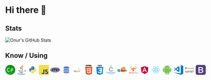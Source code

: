 # Hi there 👋

## Stats

![Onur's GitHub Stats](https://github-readme-stats.vercel.app/api?username=onursert&show_icons=true)

## Know / Using

<div style="white-space:nowrap;">
  <img src="https://github.com/github/explore/blob/master/topics/csharp/csharp.png?raw=true" height="32" />
  <img src="https://github.com/github/explore/blob/master/topics/java/java.png?raw=true" height="32" />
  <img src="https://github.com/github/explore/blob/master/topics/python/python.png?raw=true" height="32" />
  <img src="https://github.com/github/explore/blob/master/topics/javascript/javascript.png?raw=true" height="32" />
  <img src="https://github.com/github/explore/blob/master/topics/php/php.png?raw=true" height="32" />
  <img src="https://github.com/github/explore/blob/master/topics/sql/sql.png?raw=true" height="32" />
  <img src="https://github.com/github/explore/blob/master/topics/mysql/mysql.png?raw=true" height="32" />
  <img src="https://github.com/github/explore/blob/master/topics/html/html.png?raw=true" height="32" />
  <img src="https://github.com/github/explore/blob/master/topics/css/css.png?raw=true" height="32" />
  <img src="https://github.com/github/explore/blob/master/topics/c/c.png?raw=true" height="32" />
  <img src="https://github.com/github/explore/blob/master/topics/scikit-learn/scikit-learn.png?raw=true" height="32" />
  <img src="https://github.com/github/explore/blob/master/topics/tensorflow/tensorflow.png?raw=true" height="32" />
  <img src="https://github.com/github/explore/blob/master/topics/angular/angular.png?raw=true" height="32" />
  <img src="https://github.com/github/explore/blob/master/topics/react-native/react-native.png?raw=true" height="32" />
  <img src="https://github.com/github/explore/blob/master/topics/android/android.png?raw=true" height="32" />
  <img src="https://github.com/github/explore/blob/master/topics/visual-studio-code/visual-studio-code.png?raw=true" height="32" />
  <img src="https://github.com/github/explore/blob/master/topics/aspnet/aspnet.png?raw=true" height="32" />
  <img src="https://github.com/github/explore/blob/master/topics/bootstrap/bootstrap.png?raw=true" height="32" />
</div>

<!--
- 🔭 I’m currently working on ...
- 🌱 I’m currently learning ...
- 👯 I’m looking to collaborate on ...
- 🤔 I’m looking for help with ...
- 💬 Ask me about ...
- 📫 How to reach me: ...
- 😄 Pronouns: ...
- ⚡ Fun fact: ...
-->
